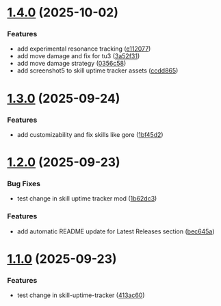 # [1.4.0](https://github.com/thieleju/mhws-mods/compare/skill-uptime-tracker-v1.3.0...skill-uptime-tracker-v1.4.0) (2025-10-02)


### Features

* add experimental resonance tracking ([e112077](https://github.com/thieleju/mhws-mods/commit/e1120770ee64c04b9f44984bfb06d131fd7769db))
* add move damage and fix for tu3 ([3a52f31](https://github.com/thieleju/mhws-mods/commit/3a52f3155561527c570fcc77cc06ffd8dd1ee618))
* add move damage strategy ([0356c58](https://github.com/thieleju/mhws-mods/commit/0356c5856b5a8c19aefd9cf450b078e4c2c30525))
* add screenshot5 to skill uptime tracker assets ([ccdd865](https://github.com/thieleju/mhws-mods/commit/ccdd8659a63f4773605f39d1374788a79be5274b))

# [1.3.0](https://github.com/thieleju/mhws-mods/compare/skill-uptime-tracker-v1.2.0...skill-uptime-tracker-v1.3.0) (2025-09-24)


### Features

* add customizability and fix skills like gore ([1bf45d2](https://github.com/thieleju/mhws-mods/commit/1bf45d23e3e6512d50cb80887f427c9e59d92f83))

# [1.2.0](https://github.com/thieleju/mhws-mods/compare/skill-uptime-tracker-v1.1.0...skill-uptime-tracker-v1.2.0) (2025-09-23)


### Bug Fixes

* test change in skill uptime tracker mod ([1b62dc3](https://github.com/thieleju/mhws-mods/commit/1b62dc3d6e119250a3502ccff1d629533b644c55))


### Features

* add automatic README update for Latest Releases section ([bec645a](https://github.com/thieleju/mhws-mods/commit/bec645ab3a4eedbdc12899369702f67d42484e93))

# [1.1.0](https://github.com/thieleju/mhws-mods/compare/skill-uptime-tracker-v1.0.0...skill-uptime-tracker-v1.1.0) (2025-09-23)


### Features

* test change in skill-uptime-tracker ([413ac60](https://github.com/thieleju/mhws-mods/commit/413ac606001d2fb0e7784edb955cb2161f80e6d2))
